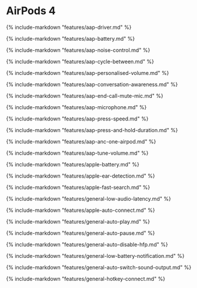 # AirPods 4

{%
   include-markdown "features/aap-driver.md"
%}

{%
   include-markdown "features/aap-battery.md"
%}

{%
   include-markdown "features/aap-noise-control.md"
%}

{%
   include-markdown "features/aap-cycle-between.md"
%}

{%
   include-markdown "features/aap-personalised-volume.md"
%}

{%
   include-markdown "features/aap-conversation-awareness.md"
%}

{%
   include-markdown "features/aap-end-call-mute-mic.md"
%}

{%
   include-markdown "features/aap-microphone.md"
%}

{%
   include-markdown "features/aap-press-speed.md"
%}

{%
   include-markdown "features/aap-press-and-hold-duration.md"
%}

{%
   include-markdown "features/aap-anc-one-airpod.md"
%}

{%
   include-markdown "features/aap-tune-volume.md"
%}

{%
   include-markdown "features/apple-battery.md"
%}

{%
   include-markdown "features/apple-ear-detection.md"
%}

{%
   include-markdown "features/apple-fast-search.md"
%}

{%
   include-markdown "features/general-low-audio-latency.md"
%}

{%
   include-markdown "features/apple-auto-connect.md"
%}

{%
   include-markdown "features/general-auto-play.md"
%}

{%
   include-markdown "features/general-auto-pause.md"
%}

{%
   include-markdown "features/general-auto-disable-hfp.md"
%}

{%
   include-markdown "features/general-low-battery-notification.md"
%}

{%
   include-markdown "features/general-auto-switch-sound-output.md"
%}

{%
   include-markdown "features/general-hotkey-connect.md"
%}
